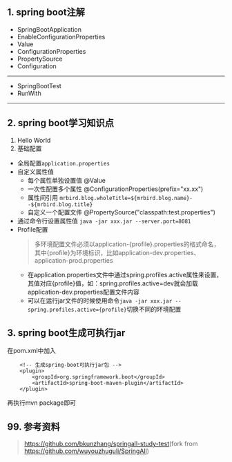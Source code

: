 
## 1. spring boot注解
- SpringBootApplication
- EnableConfigurationProperties
- Value
- ConfigurationProperties
- PropertySource
- Configuration
---
- SpringBootTest
- RunWith
---

## 2. spring boot学习知识点
1. Hello World
2. 基础配置
- 全局配置`application.properties`
- 自定义属性值
    - 每个属性单独设置值 @Value
    - 一次性配置多个属性 @ConfigurationProperties(prefix="xx.xx")
    - 属性间引用 `mrbird.blog.wholeTitle=${mrbird.blog.name}--${mrbird.blog.title}`
    - 自定义一个配置文件 @PropertySource("classpath:test.properties")
- 通过命令行设置属性值 `java -jar xxx.jar --server.port=8081`
- Profile配置
    > 多环境配置文件必须以application-{profile}.properties的格式命名，其中{profile}为环境标识，比如application-dev.properties、application-prod.properties
    - 在application.properties文件中通过spring.profiles.active属性来设置，其值对应{profile}值，如：spring.profiles.active=dev就会加载application-dev.properties配置文件内容
    - 可以在运行jar文件的时候使用命令`java -jar xxx.jar --spring.profiles.active={profile}`切换不同的环境配置
## 3. spring boot生成可执行jar
在pom.xml中加入
```
    <!-- 生成spring-boot可执行jar包 -->
    <plugin>
        <groupId>org.springframework.boot</groupId>
        <artifactId>spring-boot-maven-plugin</artifactId>
    </plugin>
```
再执行mvn package即可

## 99. 参考资料
> <https://github.com/bkunzhang/springall-study-test>(fork from <https://github.com/wuyouzhuguli/SpringAll>)




